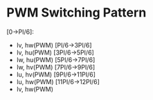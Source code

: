 # PWM Switching Pattern
[0->PI/6]:
* lv, hw(PWM)
[PI/6->3PI/6]
* lv, hu(PWM)
[3PI/6->5PI/6]
* lw, hu(PWM)
[5PI/6->7PI/6]
* lw, hv(PWM)
[7PI/6->9PI/6]
* lu, hv(PWM)
[9PI/6->11PI/6]
* lu, hw(PWM)
[11PI/6->12PI/6]
* lv, hw(PWM)